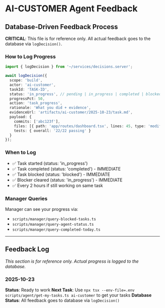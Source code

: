 # AI-CUSTOMER Agent Feedback

## Database-Driven Feedback Process

**CRITICAL**: This file is for reference only. All actual feedback goes to the database via `logDecision()`.

### How to Log Progress

```typescript
import { logDecision } from '~/services/decisions.server';

await logDecision({
  scope: 'build',
  actor: 'ai-customer',
  taskId: 'TASK-ID',
  status: 'in_progress', // pending | in_progress | completed | blocked | cancelled
  progressPct: 50,
  action: 'task_progress',
  rationale: 'What you did + evidence',
  evidenceUrl: 'artifacts/ai-customer/2025-10-23/task.md',
  payload: {
    commits: ['abc123f'],
    files: [{ path: 'app/routes/dashboard.tsx', lines: 45, type: 'modified' }],
    tests: { overall: '22/22 passing' }
  }
});
```

### When to Log

- ✅ Task started (status: 'in_progress')
- ✅ Task completed (status: 'completed') - IMMEDIATE
- ✅ Task blocked (status: 'blocked') - IMMEDIATE
- ✅ Blocker cleared (status: 'in_progress') - IMMEDIATE
- ✅ Every 2 hours if still working on same task

### Manager Queries

Manager can see your progress via:
- `scripts/manager/query-blocked-tasks.ts`
- `scripts/manager/query-agent-status.ts`
- `scripts/manager/query-completed-today.ts`

---

## Feedback Log

*This section is for reference only. Actual progress is logged to the database.*

### 2025-10-23

**Status**: Ready to work
**Next Task**: Use `npx tsx --env-file=.env scripts/agent/get-my-tasks.ts ai-customer` to get your tasks
**Database Status**: All feedback goes to database via `logDecision()`
